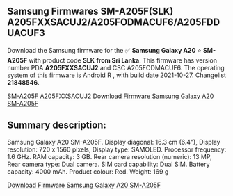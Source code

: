 <h2>Samsung Firmwares SM-A205F(SLK) A205FXXSACUJ2/A205FODMACUF6/A205FDDUACUF3</h2>
Download the Samsung firmware for the ✅ <strong>Samsung Galaxy A20 </strong> ⭐ <strong>SM-A205F</strong> with product code <strong>SLK</strong> <strong> from Sri Lanka</strong>. This firmware has version number PDA <strong>A205FXXSACUJ2</strong> and CSC A205FODMACUF6. The operating system of this firmware is Android R , with build date 2021-10-27. Changelist <strong>21848546</strong>.


[SM-A205F](https://samfirm.shop/samsung/model/SM-A205F)
[A205FXXSACUJ2](https://samfirm.shop/samsung/pda/A205FXXSACUJ2)
[Download Firmware Samsung Galaxy A20 SM-A205F](https://samfirm.shop/samsung/firmware/470052)
<h2>Summary description:</h2>
<p>Samsung Galaxy A20 SM-A205F. Display diagonal: 16.3 cm (6.4"), Display resolution: 720 x 1560 pixels, Display type: SAMOLED. Processor frequency: 1.6 GHz. RAM capacity: 3 GB. Rear camera resolution (numeric): 13 MP, Rear camera type: Dual camera. SIM card capability: Dual SIM. Battery capacity: 4000 mAh. Product colour: Red. Weight: 169 g</p>


[Download Firmware Samsung Galaxy A20 SM-A205F](https://samfirm.shop/samsung/firmware/470052)
